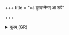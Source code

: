 +++
title = "०८ दुरदभ्नैनम् आ शये"

+++
<details><summary>मूलम् (GR)</summary>

दुरदभ्नैनम् आ शये  
याचितां च न दित्सति ।  
नास्मै कामः सम् ऋध्यते  
यम् अदत्त्वा चिकीर्षति ॥
</details>